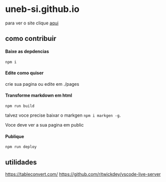 # uneb-si.github.io

para ver o site clique [aqui](https://uneb-si.github.io/)


## como contribuir
#### Baixe as depdencias
```
npm i
```

#### Edite como quiser
crie sua pagina ou edite em ./pages

#### Transforme markdown em html
```
npm run build
```
talvez voce precise baixar o markgen `npm i markgen -g`.

Voce deve ver a sua pagina em public

#### Publique
```
npm run deploy
```


## utilidades
https://tableconvert.com/
https://github.com/ritwickdey/vscode-live-server

